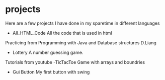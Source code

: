 # projects

Here are a few projects I have done in my sparetime in different languages

- All_HTML_Code
All the code that is used in html

Practicing from Programming with Java and Database structures D.Liang
- Lottery
A number guessing game. 

Tutorials from youtube
-TicTacToe
Game with arrays and boundries

- Gui Button
My first button with swing
